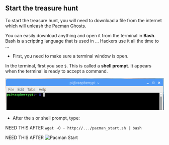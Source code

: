 ## Start the treasure hunt

To start the treasure hunt, you will need to download a file from the internet which will unleash the Pacman Ghosts.

You can easily download anything and open it from the terminal in **Bash**. Bash is a scripting language that is used in ...
Hackers use it all the time to ...

+ First, you need to make sure a terminal window is open.

In the terminal, first you see `$`. This is called a **shell prompt**. It appears when the terminal is ready to accept a command.

![Shell Prompt](images/shellprompt.png)

+ After the `$` or shell prompt, type:

NEED THIS AFTER `wget -O - http://.../pacman_start.sh | bash`

NEED THIS AFTER ![Pacman Start](images/pacmanstart.png)
